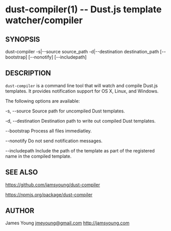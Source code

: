 # dust-compiler(1) -- Dust.js template watcher/compiler


## SYNOPSIS
dust-compiler -s|--source source_path -d|--destination destination_path
[--bootstrap] [--nonotify] [--includepath]



## DESCRIPTION
`dust-compiler` is a command line tool that will watch and compile Dust.js
templates.  It provides notification support for OS X, Linux, and Windows.

The following options are available:

-s, --source         Source path for uncompiled Dust templates.

-d, --destination    Destination path to write out compiled Dust templates.

--bootstrap          Process all files immediatley.

--nonotify           Do not send notification messages.

--includepath        Include the path of the template as part of the registered
                     name in the compiled template.


## SEE ALSO
<https://github.com/jamsyoung/dust-compiler>

<https://npmjs.org/package/dust-compiler>


## AUTHOR
James Young jmeyoung@gmail.com <http://jamsyoung.com>
